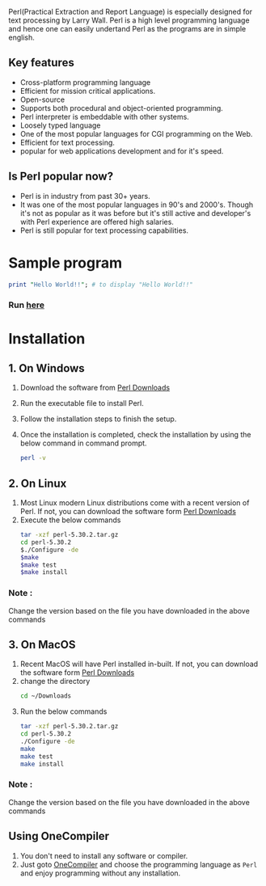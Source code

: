 
Perl(Practical Extraction and Report Language) is especially designed for text processing by Larry Wall. Perl is a high level programming language and hence one can easily undertand Perl as the programs are in simple english.

## Key features
* Cross-platform programming language
* Efficient for mission critical applications.
* Open-source
* Supports both procedural and object-oriented programming.
* Perl interpreter is embeddable with other systems.
* Loosely typed language
* One of the most popular languages for CGI programming on the Web.
* Efficient for text processing.
* popular for web applications development and for it's speed.

## Is Perl popular now?

* Perl is in industry from past 30+ years.
* It was one of the most popular languages in 90's and 2000's. Though it's not as popular as it was before but it's still active and developer's with Perl experience are offered high salaries.
* Perl is still popular for text processing capabilities.

# Sample program

```perl
print "Hello World!!"; # to display "Hello World!!"
```
### Run [here](https://onecompiler.com/perl)


# Installation

## 1. On Windows

1. Download the software from [Perl Downloads](http://strawberryperl.com/)
2. Run the executable file to install Perl.
3. Follow the installation steps to finish the setup.
4. Once the installation is completed, check the installation by using the below command in command prompt. 

    ```sh
    perl -v
    ```

## 2. On Linux
1. Most Linux  modern Linux distributions come with a recent version of Perl. If not, you can download the software form [Perl Downloads](https://www.perl.org/get.html)
2. Execute the below commands
    ```sh
    tar -xzf perl-5.30.2.tar.gz
    cd perl-5.30.2
    $./Configure -de
    $make
    $make test
    $make install
    ```

### Note :
Change the version based on the file you have downloaded in the above commands

## 3. On MacOS

1. Recent MacOS will have Perl installed in-built. If not, you can download the software form [Perl Downloads](https://www.perl.org/get.html)
2. change the directory
    ```sh
    cd ~/Downloads
    ```
3. Run the below commands
    ```sh
    tar -xzf perl-5.30.2.tar.gz
    cd perl-5.30.2
    ./Configure -de
    make
    make test
    make install
    ```

### Note :
Change the version based on the file you have downloaded in the above commands

## Using OneCompiler

1. You don't need to install any software or compiler.
2. Just goto [OneCompiler](https://onecompiler.com/perl) and choose the programming language as `Perl` and enjoy programming without any installation.

